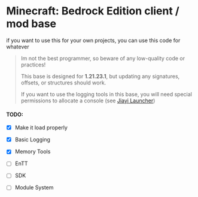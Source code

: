 # Minecraft: Bedrock Edition client / mod base

if you want to use this for your own projects, you can use this code for whatever


> Im not the best programmer, so beware of any low-quality code or practices!
> 
> This base is designed for **1.21.23.1**, but updating any signatures, offsets, or structures should work.
> 
> If you want to use the logging tools in this base, you will need special permissions to allocate a console (see [Jiayi Launcher](https://github.com/JiayiSoftware/JiayiLauncher))

#### TODO:

- [x] Make it load properly

- [x] Basic Logging
      
- [x] Memory Tools

- [ ] EnTT

- [ ] SDK

- [ ] Module System
